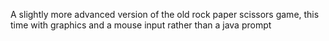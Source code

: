 A slightly more advanced version of the old rock paper scissors game, this time with graphics and a mouse input rather than a java prompt
